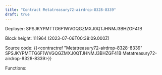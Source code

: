 ```yaml
---
title: "Contract Metatreasury72-airdrop-8328-8339"
draft: true
---
```

Deployer: SPSJKYPMTTG6F1WVGQGZMXJ0QTJHNMJ3BHZGF41B


 



Block height: 111964 (2023-07-06T00:38:09.000Z)

Source code: {{<contractref "Metatreasury72-airdrop-8328-8339" SPSJKYPMTTG6F1WVGQGZMXJ0QTJHNMJ3BHZGF41B Metatreasury72-airdrop-8328-8339>}}

Functions:


